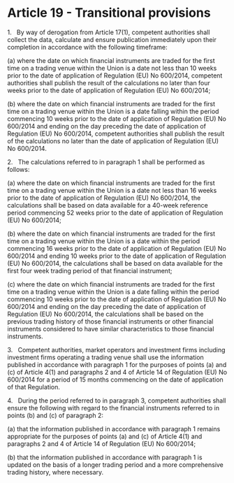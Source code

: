 # Article 19 - Transitional provisions


1.   By way of derogation from Article 17(1), competent authorities shall collect the data, calculate and ensure publication immediately upon their completion in accordance with the following timeframe:

(a) where the date on which financial instruments are traded for the first time on a trading venue within the Union is a date not less than 10 weeks prior to the date of application of Regulation (EU) No 600/2014, competent authorities shall publish the result of the calculations no later than four weeks prior to the date of application of Regulation (EU) No 600/2014;

(b) where the date on which financial instruments are traded for the first time on a trading venue within the Union is a date falling within the period commencing 10 weeks prior to the date of application of Regulation (EU) No 600/2014 and ending on the day preceding the date of application of Regulation (EU) No 600/2014, competent authorities shall publish the result of the calculations no later than the date of application of Regulation (EU) No 600/2014.

2.   The calculations referred to in paragraph 1 shall be performed as follows:

(a) where the date on which financial instruments are traded for the first time on a trading venue within the Union is a date not less than 16 weeks prior to the date of application of Regulation (EU) No 600/2014, the calculations shall be based on data available for a 40-week reference period commencing 52 weeks prior to the date of application of Regulation (EU) No 600/2014;

(b) where the date on which financial instruments are traded for the first time on a trading venue within the Union is a date within the period commencing 16 weeks prior to the date of application of Regulation (EU) No 600/2014 and ending 10 weeks prior to the date of application of Regulation (EU) No 600/2014, the calculations shall be based on data available for the first four week trading period of that financial instrument;

(c) where the date on which financial instruments are traded for the first time on a trading venue within the Union is a date falling within the period commencing 10 weeks prior to the date of application of Regulation (EU) No 600/2014 and ending on the day preceding the date of application of Regulation (EU) No 600/2014, the calculations shall be based on the previous trading history of those financial instruments or other financial instruments considered to have similar characteristics to those financial instruments.

3.   Competent authorities, market operators and investment firms including investment firms operating a trading venue shall use the information published in accordance with paragraph 1 for the purposes of points (a) and (c) of Article 4(1) and paragraphs 2 and 4 of Article 14 of Regulation (EU) No 600/2014 for a period of 15 months commencing on the date of application of that Regulation.

4.   During the period referred to in paragraph 3, competent authorities shall ensure the following with regard to the financial instruments referred to in points (b) and (c) of paragraph 2:

(a) that the information published in accordance with paragraph 1 remains appropriate for the purposes of points (a) and (c) of Article 4(1) and paragraphs 2 and 4 of Article 14 of Regulation (EU) No 600/2014;

(b) that the information published in accordance with paragraph 1 is updated on the basis of a longer trading period and a more comprehensive trading history, where necessary.
